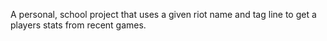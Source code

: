 A personal, school project that uses a given riot name and tag line to get a players stats from recent games.
